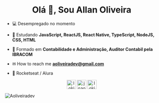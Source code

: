 <h1 align="center">Olá 👋, Sou Allan Oliveira</h1>


- 💻 Desempregado no momento 

- 🌱 Estudando **JavaScript, ReactJS, React Native, TypeScript, NodeJS, CSS, HTML**

- 💬 Formado em **Contabilidade e Administração, Auditor Contabil pela IBRACOM**

- ✉ How to reach me **aoliveiradev@gmail.com**

- 🚀 Rocketseat / Alura


<p align="center">
<a href="https://twitter.com/lokizinrj" target="blank"><img align="center" src="https://cdn.jsdelivr.net/npm/simple-icons@3.0.1/icons/twitter.svg" alt="lokizinrj" height="30" width="30" /></a>
<a href="https://www.linkedin.com/in/allan-oliveira-928385131" target="blank"><img align="center" src="https://cdn.jsdelivr.net/npm/simple-icons@3.0.1/icons/linkedin.svg" alt="joaoinacioneto" height="30" width="30" /></a>
<a href="https://instagram.com/lokizinrj" target="blank"><img align="center" src="https://cdn.jsdelivr.net/npm/simple-icons@3.0.1/icons/instagram.svg" alt="lokizinrj" height="30" width="30" /></a>
</p>

<p align="left"> <img src="https://komarev.com/ghpvc/?username=aoliveiradev" alt="Aoliveiradev" /> </p>
